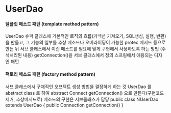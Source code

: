 # UserDao
#### 템플릿 메소드 패턴 (template method pattern)
UserDao 슈퍼 클래스에 기본적인 로직의 흐름(커넥션 가져오기, SQL생성, 실행, 반환)을 만들고, 그 기능의 일부를 추상 메소드나 오버라이딩이 가능한 protec 메서드 등으로 만든 뒤 서브 클래스에서 이런 메소드를 필요에 맞게 구현해서 사용하도록 하는 방법
(주석처리된 내용)
getConnection()을 서브 클래스에서 정의
스프링에서 애용되는 디자인 패턴
#### 팩토리 메소드 패턴 (factory method pattern)
서브 클래스에서 구체적인 오브젝트 생성 방법을 결정하게 하는 것
UserDao 를 abstract class 로 하여 abstract Connect getConnection() 으로 만든다(구현코드 제거, 추상메서드로)
메소드의 구현은 서브클래스가 담당
public class NUserDao extends UserDao {
    public Connection getConnection()
}